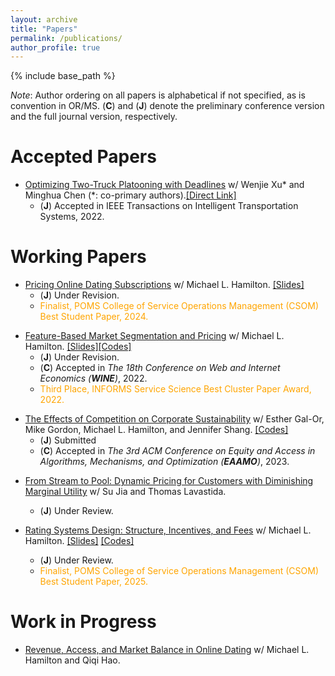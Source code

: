 ```yaml
---
layout: archive
title: "Papers"
permalink: /publications/
author_profile: true
---
```


{% include base_path %}

_Note_: Author ordering on all papers is alphabetical if not specified, as is convention in OR/MS. (**C**) and (**J**) denote the preliminary conference version and the full journal version, respectively.
# **Accepted Papers**
* [Optimizing Two-Truck Platooning with Deadlines](https://ieeexplore.ieee.org/document/9944383) w/ Wenjie Xu* and Minghua Chen (*: co-primary authors).[[Direct Link]](https://tcui-pitt.github.io/files/2truckplatooning.TITS.22.pdf) 
  * (**J**) Accepted in IEEE Transactions on Intelligent Transportation Systems, 2022. 
  
# **Working Papers**
* [Pricing Online Dating Subscriptions](https://papers.ssrn.com/sol3/papers.cfm?abstract_id=4032735) w/ Michael L. Hamilton. [[Slides]](https://tcui-pitt.github.io/files/ODP_cors_final.pptx)
  * (**J**) Under Revision.
  * <span style="color: orange;">Finalist, POMS College of Service Operations Management (CSOM) Best Student Paper, 2024.</span>
<!--   * <details><summary>Abstract</summary> Online dating has recently become the most common way for new couples to meet, with three-in-ten Americans having used dating apps, and revenues from dating apps swelling to more than five billion annually. The majority of these dating apps earn revenue via subscription based pricing, where subscriptions for access to the app are sold at a fixed price. Subscription based pricing is a ubiquitous way to monetize mobile apps, however in the context of online dating is controversial as it potentially misaligns the incentives of the platform and its users. Another, less popular but more traditional monetization strategy is the contract based model, in which the dating app is contracted by the user to facilitate a search for a partner at some agreed upon one time price. The purpose of this work is to understand the profit and welfare trade-offs associated with either pricing strategy for online dating platforms. We present a natural and novel model for the operation of an online dating platform. In our model, we show that subscription pricing always achieves at least 36.7% of the profit earned by contract pricing for all market parameters, explaining its prevalence in practice. We then take a fine-grained approach and establish profit dominance relations between the two strategies when the marginal cost of operation is small or large, respectively. We show that in online settings contract pricing is guaranteed to yield higher profit. Further, under a natural slow matching condition, we show that in online settings profit maximizing contract pricing leads to a higher percentage of the user-base getting matched. Finally, we show that contract pricing allows the platform to incorporate user preference information in a way that aligns the interest of the platform and user, solving the potential incentive issues that plague subscription pricing. </details> -->

* [Feature-Based Market Segmentation and Pricing](https://papers.ssrn.com/sol3/papers.cfm?abstract_id=4151103) w/ Michael L. Hamilton. [[Slides]](https://tcui-pitt.github.io/files/FBMSP_rmp.pptx)[[Codes]](https://github.com/tcui-pitt/FBMSP)
  * (**J**) Under Revision.
  * (**C**) Accepted in *The 18th Conference on Web and Internet Economics (**WINE**)*, 2022.
  * <span style="color: orange;">Third Place, INFORMS Service Science Best Cluster Paper Award, 2022.</span>
<!--   * <details><summary>Abstract</summary> With the rapid development of data-driven analytics, many firms have begun experimenting with personalized pricing strategies, i.e. strategies that predict a customer's valuation then offer them a tailored price. Ideally, a firm would perfectly predict each customer's valuation and price their goods accordingly. Unfortunately, in practice these valuations must be predicted by the firm using noisy regression models, and the number of prices the firm can offer is constrained by operational considerations. In this work, we give a general framework for analyzing and optimizing semi-personalized pricing strategies where the seller uses features about their customers to jointly segment and price their market. Specifically, we show how a seller can leverage a noisy valuation model to construct segmentation and pricing decisions with provable bounds on the lost revenue. We then give a series of the results that explain how a seller can improve their strategies by decomposing their lost profits as stemming from either prediction error or limited price flexibility. Along the way we prove a number of structural properties about monopoly pricing when valuations are the output of a regression model that may be of independent interest. </details> -->

* [The Effects of Competition on Corporate Sustainability](https://papers.ssrn.com/sol3/papers.cfm?abstract_id=4344348) w/ Esther Gal-Or, Mike Gordon, Michael L. Hamilton, and Jennifer Shang. [[Codes]](https://github.com/tcui-pitt/Sustainable_Investment)
  * (**J**) Submitted
  * (**C**) Accepted in *The 3rd ACM Conference on Equity and Access in Algorithms, Mechanisms, and Optimization (**EAAMO**)*, 2023. 
<!--   * <details><summary>Abstract</summary> We investigate the relationship between competition and market composition on prosocial corporate behaviors, with a focus on the adoption and proliferation of green technologies. We examine a model in which producers offer one of two substitutable goods: one that is inexpensive to produce but less environmentally responsible, referred to as the \textit{non-green} product, and another that is more costly but sustainably produced, referred to as the \textit{green} product. The producers of these goods can either cooperate or compete in the market, controlling both their price and level of corporate social responsibility (CSR) in order to maximize revenue. Using Salop's circle model, we examine a variety of arrangements of green and non-green producers and analyze the equilibrium policies that result. We find that in markets where firms produce both green and non-green goods, a reduction in the additional cost of green manufacturing induces more green investment and prosocial corporate investment when producers cooperate. On the other hand, when the green product is absent from the market, reductions in green production cost can more readily lead to the introduction of the green good in competitive markets. These results have significant implications for policy-making, as they provide insight into which types of markets are most affected by reductions in the cost of green goods, such as those resulting from government subsidies or technological innovation. </details> -->

* [From Stream to Pool: Dynamic Pricing for Customers with Diminishing Marginal Utility](https://arxiv.org/abs/2310.19220) w/ Su Jia and Thomas Lavastida.
  * (**J**) Under Review.

* [Rating Systems Design: Structure, Incentives, and Fees](https://papers.ssrn.com/sol3/papers.cfm?abstract_id=4875071) w/ Michael L. Hamilton. [[Slides]](https://tcui-pitt.github.io/files/Ratings_INFORMS23.pptx) [[Codes]](https://github.com/tcui-pitt/Ratings)
  * (**J**) Under Review.
  * <span style="color: orange;">Finalist, POMS College of Service Operations Management (CSOM) Best Student Paper, 2025.</span>
  
# **Work in Progress**
 
 * [Revenue, Access, and Market Balance in Online Dating]() w/ Michael L. Hamilton and Qiqi Hao.

